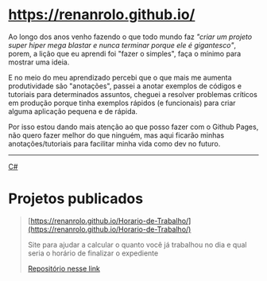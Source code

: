 # https://renanrolo.github.io/

Ao longo dos anos venho fazendo o que todo mundo faz _"criar um projeto super hiper mega blastar e nunca terminar porque ele é gigantesco"_, porem, a lição que eu aprendi foi "fazer o simples", faça o mínimo para mostrar uma ideia.

E no meio do meu aprendizado percebi que o que mais me aumenta produtividade são "anotações", passei a anotar exemplos de códigos e tutoriais para determinados assuntos, cheguei a resolver problemas críticos em produção porque tinha exemplos rápidos (e funcionais) para criar alguma aplicação pequena e de rápida. 

Por isso estou dando mais atenção ao que posso fazer com o Github Pages, não quero fazer melhor do que ninguém, mas aqui ficarão minhas anotações/tutoriais para facilitar minha vida como dev no futuro.

___



[C#](/csharp)



# Projetos publicados

> [https://renanrolo.github.io/Horario-de-Trabalho/](https://renanrolo.github.io/Horario-de-Trabalho/)
>
> Site para ajudar a calcular o quanto você já trabalhou no dia e qual seria o horário de finalizar o expediente
>
> [Repositório nesse link](https://github.com/renanrolo/Horario-de-Trabalho)

